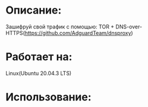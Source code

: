 # Описание:

Зашифруй свой трафик с помощью:
  TOR + DNS-over-HTTPS(https://github.com/AdguardTeam/dnsproxy)
# Работает на:

Linux(Ubuntu 20.04.3 LTS)
# Использование:

